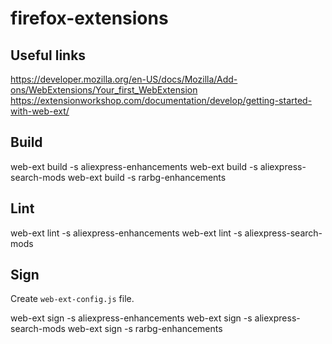 # firefox-extensions

## Useful links
https://developer.mozilla.org/en-US/docs/Mozilla/Add-ons/WebExtensions/Your_first_WebExtension
https://extensionworkshop.com/documentation/develop/getting-started-with-web-ext/

## Build
web-ext build -s aliexpress-enhancements
web-ext build -s aliexpress-search-mods
web-ext build -s rarbg-enhancements

## Lint
web-ext lint -s aliexpress-enhancements
web-ext lint -s aliexpress-search-mods

## Sign
Create `web-ext-config.js` file.

web-ext sign -s aliexpress-enhancements
web-ext sign -s aliexpress-search-mods
web-ext sign -s rarbg-enhancements
